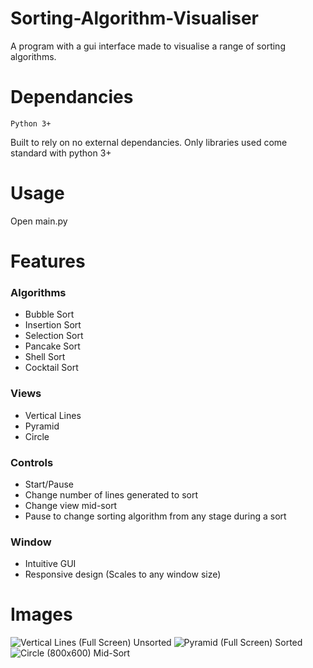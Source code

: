 # Sorting-Algorithm-Visualiser
A program with a gui interface made to visualise a range of sorting algorithms.

# Dependancies
`Python 3+`

Built to rely on no external dependancies. Only libraries used come standard with python 3+

# Usage

Open main.py

# Features

### Algorithms
 - Bubble Sort
 - Insertion Sort
 - Selection Sort
 - Pancake Sort
 - Shell Sort
 - Cocktail Sort

### Views
- Vertical Lines
- Pyramid
- Circle

### Controls
- Start/Pause
- Change number of lines generated to sort
- Change view mid-sort
- Pause to change sorting algorithm from any stage during a sort

### Window
- Intuitive GUI
- Responsive design (Scales to any window size)

# Images
![Vertical Lines (Full Screen) Unsorted](https://i.gyazo.com/0b7e1cba5966802f150eaf4e5ad2738c.png)
![Pyramid (Full Screen) Sorted](https://i.gyazo.com/b66fde128574258bef763c3b304cb758.png)
![Circle (800x600) Mid-Sort](https://i.gyazo.com/a03ef1ba9b05b656b3ccaf80ac89565f.png)
